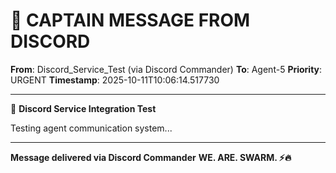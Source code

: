 # 🚨 CAPTAIN MESSAGE FROM DISCORD

**From**: Discord_Service_Test (via Discord Commander)
**To**: Agent-5
**Priority**: URGENT
**Timestamp**: 2025-10-11T10:06:14.517730

---

🧪 **Discord Service Integration Test**

Testing agent communication system...

---

**Message delivered via Discord Commander**
**WE. ARE. SWARM. ⚡️🔥**
